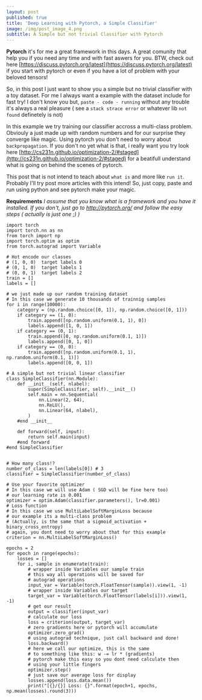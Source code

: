 ```yaml
---
layout: post
published: true
title: 'Deep Learning with Pytorch, a Simple Classifier'
image: /img/post_image_4.png
subtitle: A Simple but not trivial Classifier with Pytorch
---
```

**Pytorch** it's for me a great framework in this days. A great comunity that help you if you need any time and with fast aswers for you.
BTW, check out here [https://discuss.pytorch.org/latest](https://discuss.pytorch.org/latest) if you start with pytorch or even if you have a lot of problem with your beloved tensors!

So, in this post I just want to show you a simple but no trivial classifier with a toy dataset. For me I always want a example with the dataset include for fast try! 
I don't know you but, `paste - code - running` without any trouble it's always a real pleasure ( see a `stack strace error` or whatever lib `not found` definetely is not)

In this example we try training our classifier accross a multi-class problem. Obviouly a just made up with random numbers and for our surprise they converge like magic.
Using pytorch you don't need to worry about `backpropagation`. If you don't no yet what is that, i really want you try look here [http://cs231n.github.io/optimization-2/#staged](http://cs231n.github.io/optimization-2/#staged) for a beatifull understand what is going on behind the scenes of pytorch.

This post that is not intend to teach about `what is` and more like `run it`. 
Probably I'll try post more articles with this intend!
So, just copy, paste and run using python and see pytorch make your magic.

**Requirements**
_I assume that you know what is a framework and you have it installed. If you don't, just go to http://pytorch.org/ and follow the easy steps ( actually is just one ;) )_



    import torch
    import torch.nn as nn
    from torch import np
    import torch.optim as optim
    from torch.autograd import Variable

    # Hot encode our classes
    # (1, 0, 0)  target labels 0
    # (0, 1, 0)  target labels 1
    # (0, 0, 1)  target labels 2
    train = []
    labels = []

    # we just made up our random training dataset
    # In this case we generate 10 thousands of trainnig samples
    for i in range(10000):
        category = (np.random.choice([0, 1]), np.random.choice([0, 1]))
        if category == (1, 0):
            train.append([np.random.uniform(0.1, 1), 0])
            labels.append([1, 0, 1])
        if category == (0, 1):
            train.append([0, np.random.uniform(0.1, 1)])
            labels.append([0, 1, 0])
        if category == (0, 0):
            train.append([np.random.uniform(0.1, 1), np.random.uniform(0.1, 1)])
            labels.append([0, 0, 1])

    # A simple but not trivial linear classifier
    class SimpleClassifier(nn.Module):    
        def __init__(self, nlabel):
            super(SimpleClassifier, self).__init__()
            self.main = nn.Sequential(
                nn.Linear(2, 64),
                nn.ReLU(),
                nn.Linear(64, nlabel),
            )
        #end __init__

        def forward(self, input):
            return self.main(input)
        #end forward
    #end SimpleClassifier


    # How many class!?
    number_of_class = len(labels[0]) # 3
    classifier = SimpleClassifier(number_of_class)

    # Use your favorite optimizer
    # In this case we will use Adam ( SGD will be fine here too)
    # our learning rate is 0.001
    optimizer = optim.Adam(classifier.parameters(), lr=0.001)
    # Loss function 
    # In this case we use MultiLabelSoftMarginLoss because
    # our example its a multi-class problem
    # (Actually, is the same that a sigmoid_activation + binary_cross_entropy)
    # again, you dont need to worry about that for this example
    criterion = nn.MultiLabelSoftMarginLoss()

    epochs = 2
    for epoch in range(epochs):
        losses = []
        for i, sample in enumerate(train):
            # wrapper inside Variables our sample train
            # this way all operations will be saved for
            # autograd operations
            input_var = Variable(torch.FloatTensor(sample)).view(1, -1)
            # wrapper inside Variables our target
            target_var = Variable(torch.FloatTensor(labels[i])).view(1, -1)
            # get our result
            output = classifier(input_var)
            # calculate our loss
            loss = criterion(output, target_var)
            # zero gradients here or pytorch will accumulate
            optimizer.zero_grad()
            # using autograd technique, just call backward and done!
            loss.backward()
            # here we call our optimize, this is the same 
            # to something like this: w -= lr * (gradients)
            # pytorch make this easy so you dont need calculate then 
            # using your little fingers
            optimizer.step()
            # just save our average loss for display
            losses.append(loss.data.mean())
            print("[{}/{}] Loss: {}".format(epoch+1, epochs, np.mean(losses).round(3)))
